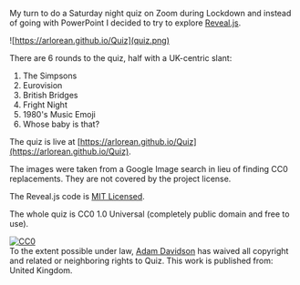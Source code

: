 My turn to do a Saturday night quiz on Zoom during Lockdown and instead of going with PowerPoint I decided to try to explore [Reveal.js](https://revealjs.com/).

![https://arlorean.github.io/Quiz](quiz.png)

There are 6 rounds to the quiz, half with a UK-centric slant:
1. The Simpsons
2. Eurovision
3. British Bridges
4. Fright Night
5. 1980's Music Emoji
6. Whose baby is that?

The quiz is live at [https://arlorean.github.io/Quiz](https://arlorean.github.io/Quiz).

The images were taken from a Google Image search in lieu of finding CC0 replacements. They are not covered by the project license.

The Reveal.js code is [MIT Licensed](https://github.com/hakimel/reveal.js/blob/master/LICENSE).

The whole quiz is CC0 1.0 Universal (completely public domain and free to use).

<p xmlns:dct="http://purl.org/dc/terms/" xmlns:vcard="http://www.w3.org/2001/vcard-rdf/3.0#">
  <a rel="license"
     href="http://creativecommons.org/publicdomain/zero/1.0/">
    <img src="http://i.creativecommons.org/p/zero/1.0/88x31.png" style="border-style: none;" alt="CC0" />
  </a>
  <br />
  To the extent possible under law,
  <a rel="dct:publisher"
     href="https://github.com/Arlorean/Quiz">
    <span property="dct:title">Adam Davidson</span></a>
  has waived all copyright and related or neighboring rights to
  <span property="dct:title">Quiz</span>.
This work is published from:
<span property="vcard:Country" datatype="dct:ISO3166"
      content="GB" about="https://github.com/Arlorean/Quiz">
  United Kingdom</span>.
</p>
